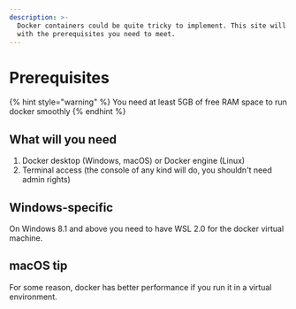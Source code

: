 ```yaml
---
description: >-
  Docker containers could be quite tricky to implement. This site will help you
  with the prerequisites you need to meet.
---
```


# Prerequisites

{% hint style="warning" %}
You need at least 5GB of free RAM space to run docker smoothly
{% endhint %}

## What will you need

1. Docker desktop \(Windows, macOS\) or Docker engine \(Linux\)
2. Terminal access \(the console of any kind will do, you shouldn't need admin rights\)

## Windows-specific

On Windows 8.1 and above you need to have WSL 2.0 for the docker virtual machine.

## macOS tip

For some reason, docker has better performance if you run it in a virtual environment.

